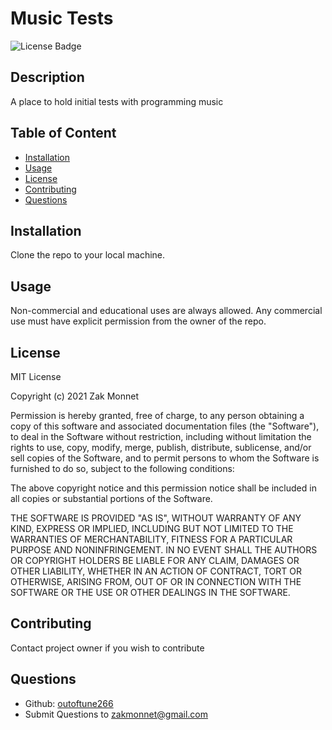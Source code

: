 # Music Tests

![License Badge](https://img.shields.io/badge/license-MIT-<green>)

## Description

A place to hold initial tests with programming music

## Table of Content

- [Installation](#installation)
- [Usage](#usage)
- [License](#license)
- [Contributing](#contributing)
- [Questions](#questions)

## Installation

Clone the repo to your local machine.

## Usage

Non-commercial and educational uses are always allowed. Any commercial use must have explicit permission from the owner of the repo.

## License

MIT License

Copyright (c) 2021 Zak Monnet

Permission is hereby granted, free of charge, to any person obtaining a copy
of this software and associated documentation files (the "Software"), to deal
in the Software without restriction, including without limitation the rights
to use, copy, modify, merge, publish, distribute, sublicense, and/or sell
copies of the Software, and to permit persons to whom the Software is
furnished to do so, subject to the following conditions:

The above copyright notice and this permission notice shall be included in all
copies or substantial portions of the Software.

THE SOFTWARE IS PROVIDED "AS IS", WITHOUT WARRANTY OF ANY KIND, EXPRESS OR
IMPLIED, INCLUDING BUT NOT LIMITED TO THE WARRANTIES OF MERCHANTABILITY,
FITNESS FOR A PARTICULAR PURPOSE AND NONINFRINGEMENT. IN NO EVENT SHALL THE
AUTHORS OR COPYRIGHT HOLDERS BE LIABLE FOR ANY CLAIM, DAMAGES OR OTHER
LIABILITY, WHETHER IN AN ACTION OF CONTRACT, TORT OR OTHERWISE, ARISING FROM,
OUT OF OR IN CONNECTION WITH THE SOFTWARE OR THE USE OR OTHER DEALINGS IN THE
SOFTWARE.

## Contributing

Contact project owner if you wish to contribute

## Questions

- Github: [outoftune266](http://githumb.com/outoftune266)
- Submit Questions to [zakmonnet@gmail.com](zakmonnet@gmail.com)
